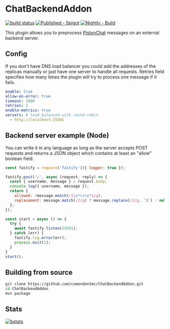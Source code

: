 # ChatBackendAddon

[![build status](https://github.com/comendantmc/ChatBackendAddon/actions/workflows/maven.yml/badge.svg?event=push)](https://github.com/comendantmc/ChatBackendAddon/actions/workflows/maven.yml)
[![Published - Spigot](https://img.shields.io/badge/Published-Spigot-ed8106)](https://www.spigotmc.org/resources/chatbackendaddon.104455/)
[![Nightly - Build](https://img.shields.io/badge/Nightly-Build-5f00bd)](https://nightly.link/comendantmc/ChatBackendAddon/workflows/maven/master/ChatBackendAddon.zip)

This plugin allows you to preprocess [PistonChat](https://github.com/AlexProgrammerDE/PistonChat) messages on an external backend server.

## Config

If you don't have DNS load balancer you could add the addresses of the replicas manually or just have one server to handle all requests. Retries field specifies how many times the plugin will try to process one message if it fails.

```yaml
enable: true
allow-on-error: true
timeout: 1000
retries: 1
enable-metrics: true
servers: # load balanced with round-robin
  - http://localhost:25501
```

## Backend server example (Node)

You can write it in any language as long as the server accepts POST requests and returns a JSON object which contains at least an "allow" boolean field.

```js
const fastify = require('fastify')({ logger: true });

fastify.post('/', async (request, reply) => {
  const { username, message } = request.body;
  console.log({ username, message });
  return {
    allowed: !message.match(/1\s*\+\s*1/g),
    replacement: message.match(/2/g) ? message.replace(/2/g, '3') : null
  };
});

const start = async () => {
  try {
    await fastify.listen(25501);
  } catch (err) {
    fastify.log.error(err);
    process.exit(1);
  }
}
start();
```

## Building from source

```bash
git clone https://github.com/comendantmc/ChatBackendAddon.git
cd ChatBackendAddon
mvn package
```

## Stats

[![bstats](https://bstats.org/signatures/bukkit/ChatBackendAddon.svg)](https://bstats.org/plugin/bukkit/ChatBackendAddon/16028)
